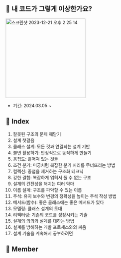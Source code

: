 ## 📕 내 코드가 그렇게 이상한가요?
<img width="256" alt="스크린샷 2023-12-21 오후 2 25 14" src="https://github.com/BOOK-SCAN/introduction-to-design-using-good-code/assets/74997112/f6d3ede0-e5ca-4640-9a83-19cc7dca46d4">
<br/>


- 기간: 2024.03.05 ~

## 📌 Index
01. 잘못된 구조의 문제 깨닫기
02. 설계 첫걸음
03. 클래스 설계: 모든 것과 연결되는 설계 기반
04. 불변 활용하기: 안정적으로 동작하게 만들기
05. 응집도: 흩어져 있는 것들
06. 조건 분기: 미궁처럼 복잡한 분기 처리를 무너뜨리는 방법
07. 컬렉션: 중첩을 제거하는 구조화 테크닉
08. 강한 결합: 복잡하게 얽혀서 풀 수 없는 구조
09. 설계의 건전성을 해치는 여러 악마
10. 이름 설계: 구조를 파악할 수 있는 이름
11. 주석: 유지 보수와 변경의 정확성을 높이는 주석 작성 방법
12. 메서드(함수): 좋은 클래스에는 좋은 메서드가 있다
13. 모델링: 클래스 설계의 토대
14. 리팩터링: 기존의 코드를 성장시키는 기술
15. 설계의 의의와 설계를 대하는 방법
16. 설계를 방해하는 개발 프로세스와의 싸움
17. 설계 기술을 계속해서 공부하려면

## 🙋 Member
